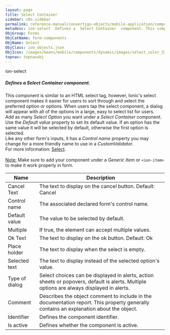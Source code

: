 ```yaml
---
layout: page
title: Select Container
sidebar: c8o_sidebar
permalink: reference-manual/convertigo-objects/mobile-application/components/form-components/select-container/
metadesc: ion-select  Defines a  Select Container  component. This component is similar to an HTML select tag, however, Ionic's select component makes it easier
ObjGroup: Forms
ObjCatName: form-components
ObjName: Select
ObjClass: ion_objects.json
ObjIcon: /images/beans/mobile/components/dynamic/images/select_color_32x32.png
topnav: topnavobj
---
```

ion-select<br/>

##### Defines a <i>Select Container</i> component.<br/>
This component is similar to an HTML select tag, however, Ionic's select component makes it easier for users to sort through and select the preferred option or options. When users tap the select component, a dialog will appear with all of the options in a large, easy to select list for users.<br/>
Add as many <i>Select Option</i> you want under a <i>Select Container</i> component.<br/>
Use the <i>Default value</i> property to set its default value. If an option has the same value it will be selected by default, otherwise the first option is selected.<br/>
Like any other form's inputs, it has a <i>Control name</i> property you may change for a more friendly name to use in a <i>CustomValidator</i>.<br/>
For more information: <a href='https://ionicframework.com/docs/v3/components/#select' target='_blank'>Select</a>.<br/>
<br/>
<span class='orangetwinsoft'><u>Note:</u></span> Make sure to add your component under a <i>Generic Item</i> or <code>&lt;ion-item&gt;</code> to make it work properly in form.

Name | Description 
--- | ---
Cancel Text | The text to display on the cancel button. Default: Cancel
Control name | The associated declared form's control name.
Default value | The value to be selected by default.
Multiple | If true, the element can accept multiple values.
Ok Text | The text to display on the ok button. Default: Ok
Place holder | The text to display when the select is empty.
Selected text | The text to display instead of the selected option's value.
Type of dialog | Select choices can be displayed in alerts, action sheets or popovers, default is alerts. Multiple options are always displayed in alerts.
Comment | Describes the object comment to include in the documentation report.  This property generally contains an explanation about the object. 
Identifier | Defines the component identifier.  
Is active | Defines whether the component is active. 

